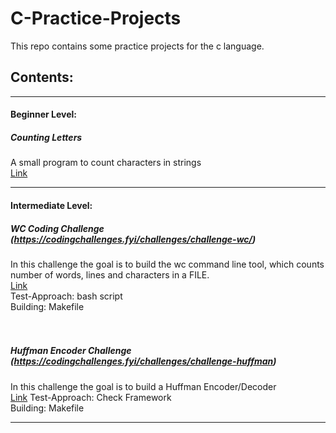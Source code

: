 # C-Practice-Projects

This repo contains some practice projects for the c language. 

## Contents:

---

#### Beginner Level:
##### Counting Letters
A small program to count characters in strings  
[Link](/Beginner-Level/Counting-Letters/)

---

#### Intermediate Level:
##### WC Coding Challenge (https://codingchallenges.fyi/challenges/challenge-wc/)
In this challenge the goal is to build the wc command line tool, which counts number of words, lines and characters in a FILE.  
[Link](/Intermediate-Level/WC-Challenge/)  
Test-Approach: bash script  
Building: Makefile  
<br />
<br />
##### Huffman Encoder Challenge (https://codingchallenges.fyi/challenges/challenge-huffman)
In this challenge the goal is to build a Huffman Encoder/Decoder  
[Link](/Intermediate-Level/Huffman-Encoder-Challenge/)
Test-Approach: Check Framework  
Building: Makefile  

---
